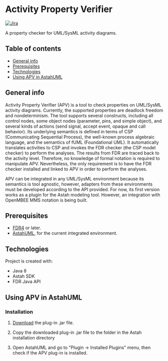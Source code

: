 # Activity Property Verifier

[![Jira](https://img.shields.io/badge/issues-jira-blue)](https://openmbee.atlassian.net/browse/apv)

A property checker for UML/SysML activity diagrams.


## Table of contents
* [General info](#general-info)
* [Prerequisites](#Prerequisites)
* [Technologies](#technologies)
* [Using APV in AstahUML](#using-apv-in-astahuml)

## General info
Activity Property Verifier (APV) is a tool to check properties on UML/SysML activity diagrams. Currently, the supported properties are deadlock freedom and nondeterminism. The tool supports several constructs, including all control nodes, some object nodes (parameter, pins, and simple object), and several kinds of actions (send signal, accept event, opaque and call behavior). Its underlying semantics is defined in terms of CSP (Communicating Sequential Process), the well-known process algebraic language, and the semantics of fUML (Foundational UML). It automatically translates activities to CSP and invokes the FDR checker (the CSP model checker) to perform the analyses. The results from FDR are traced back to the activity level. Therefore, no knowledge of formal notation is required to manipulate APV. Nevertheless, the only requirement is to have the FDR checker installed and linked to APV in order to perform the analyses. 

APV can be integrated in any UML/SysML environment because its semantics is tool agnostic, however, adapters from these environments must be developed according to the API provided. For now, its first version works as a plugin for the Astah modeling tool. However, an integration with OpenMBEE MMS notation is being built. 

## Prerequisites

* [FDR4](https://cocotec.io/fdr/) or later.
* [AstahUML](https://astah.net/products/astah-uml/), for the current integrated environment.
	
## Technologies
Project is created with:
* Java 8
* Astah SDK
* FDR Java API
	
## Using APV in AstahUML

### Installation

1. [Download](https://github.com/Open-MBEE/apv/blob/main/bin/PropertyVerifier-1.2.jar) the plug-in .jar file.

2. Copy the downloaded plug-in .jar file to the <plugins> folder in the Astah installation directory

3. Open AstahUML and go to "Plugin -> Installed Plugins" menu, then check if the APV plug-in is installed.







